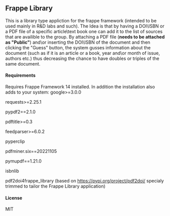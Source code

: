 ## Frappe Library

This is a library type appliction for the frappe framework (intended to be used mainly in R&D labs and such).
The Idea is that by having a DOI\ISBN or a PDF file of a specific article\text book one can add it to the list of sources that are availible to the group. By attaching a PDF file (**needs to be attached as "Public"**) and\or inserting the DOI\ISBN of the document and then clicking the "Guess" button, the system gusses information about the document (such as if it is an article or a book, year and\or month of issue, authors etc.) thus decreasing the chance to have doubles or triples of the same document.

#### Requirements

Requires Frappe Framework 14 installed.
In addition the installation also adds to your system:
google>=3.0.0

requests>=2.25.1

pypdf2==2.1.0

pdftitle>=0.3

feedparser>=6.0.2

pyperclip

pdfminer.six==20221105

pymupdf==1.21.0

isbnlib

pdf2doi4frappe_library (based on https://pypi.org/project/pdf2doi/ specialy trimmed to tailor the Frappe Library application)

#### License

MIT
